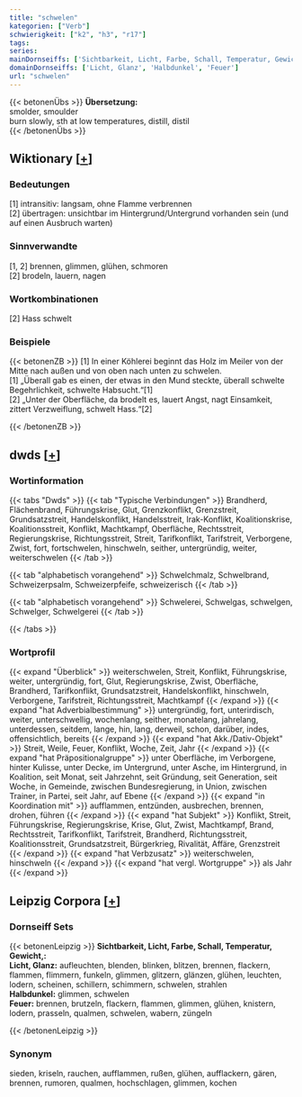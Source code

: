 ```yaml
---
title: "schwelen"
kategorien: ["Verb"]
schwierigkeit: ["k2", "h3", "r17"]
tags:
series:
mainDornseiffs: ['Sichtbarkeit, Licht, Farbe, Schall, Temperatur, Gewicht,']
domainDornseiffs: ['Licht, Glanz', 'Halbdunkel', 'Feuer']
url: "schwelen"
---
```


{{< betonenÜbs >}}
**Übersetzung:**  
smolder, smoulder  
burn slowly, sth at low temperatures, distill, distil  
{{< /betonenÜbs >}}

## Wiktionary [[+](https://de.wiktionary.org/wiki/schwelen)]

### Bedeutungen
[1] intransitiv: langsam, ohne Flamme verbrennen  
[2] übertragen: unsichtbar im Hintergrund/Untergrund vorhanden sein (und auf einen Ausbruch warten)  

### Sinnverwandte
[1, 2] brennen, glimmen, glühen, schmoren  
[2] brodeln, lauern, nagen  

### Wortkombinationen
[2] Hass schwelt  

### Beispiele
{{< betonenZB >}}
[1] In einer Köhlerei beginnt das Holz im Meiler von der Mitte nach außen und von oben nach unten zu schwelen.  
[1] „Überall gab es einen, der etwas in den Mund steckte, überall schwelte Begehrlichkeit, schwelte Habsucht.“[1]  
[2] „Unter der Oberfläche, da brodelt es, lauert Angst, nagt Einsamkeit, zittert Verzweiflung, schwelt Hass.“[2]  

{{< /betonenZB >}}


## dwds [[+](https://www.dwds.de/wb/schwelen)]

### Wortinformation
{{< tabs "Dwds" >}}
{{< tab "Typische Verbindungen" >}}
Brandherd, Flächenbrand, Führungskrise, Glut, Grenzkonflikt, Grenzstreit, Grundsatzstreit, Handelskonflikt, Handelsstreit, Irak-Konflikt, Koalitionskrise, Koalitionsstreit, Konflikt, Machtkampf, Oberfläche, Rechtsstreit, Regierungskrise, Richtungsstreit, Streit, Tarifkonflikt, Tarifstreit, Verborgene, Zwist, fort, fortschwelen, hinschweln, seither, untergründig, weiter, weiterschwelen
{{< /tab >}}

{{< tab "alphabetisch vorangehend" >}}
Schwelchmalz, Schwelbrand, Schweizerpsalm, Schweizerpfeife, schweizerisch
{{< /tab >}}

{{< tab "alphabetisch vorangehend" >}}
Schwelerei, Schwelgas, schwelgen, Schwelger, Schwelgerei
{{< /tab >}}

{{< /tabs >}}

### Wortprofil
{{< expand "Überblick" >}} weiterschwelen, Streit, Konflikt, Führungskrise, weiter, untergründig, fort, Glut, Regierungskrise, Zwist, Oberfläche, Brandherd, Tarifkonflikt, Grundsatzstreit, Handelskonflikt, hinschweln, Verborgene, Tarifstreit, Richtungsstreit, Machtkampf {{< /expand >}}
{{< expand "hat Adverbialbestimmung" >}} untergründig, fort, unterirdisch, weiter, unterschwellig, wochenlang, seither, monatelang, jahrelang, unterdessen, seitdem, lange, hin, lang, derweil, schon, darüber, indes, offensichtlich, bereits {{< /expand >}}
{{< expand "hat Akk./Dativ-Objekt" >}} Streit, Weile, Feuer, Konflikt, Woche, Zeit, Jahr {{< /expand >}}
{{< expand "hat Präpositionalgruppe" >}} unter Oberfläche, im Verborgene, hinter Kulisse, unter Decke, im Untergrund, unter Asche, im Hintergrund, in Koalition, seit Monat, seit Jahrzehnt, seit Gründung, seit Generation, seit Woche, in Gemeinde, zwischen Bundesregierung, in Union, zwischen Trainer, in Partei, seit Jahr, auf Ebene {{< /expand >}}
{{< expand "in Koordination mit" >}} aufflammen, entzünden, ausbrechen, brennen, drohen, führen {{< /expand >}}
{{< expand "hat Subjekt" >}} Konflikt, Streit, Führungskrise, Regierungskrise, Krise, Glut, Zwist, Machtkampf, Brand, Rechtsstreit, Tarifkonflikt, Tarifstreit, Brandherd, Richtungsstreit, Koalitionsstreit, Grundsatzstreit, Bürgerkrieg, Rivalität, Affäre, Grenzstreit {{< /expand >}}
{{< expand "hat Verbzusatz" >}} weiterschwelen, hinschweln {{< /expand >}}
{{< expand "hat vergl. Wortgruppe" >}} als Jahr {{< /expand >}}

## Leipzig Corpora [[+](https://corpora.uni-leipzig.de/en/res?word=schwelen&corpusId=deu_newscrawl-public_2018)]

### Dornseiff Sets
{{< betonenLeipzig >}}
**Sichtbarkeit, Licht, Farbe, Schall, Temperatur, Gewicht,:**  
**Licht, Glanz:** aufleuchten, blenden, blinken, blitzen, brennen, flackern, flammen, flimmern, funkeln, glimmen, glitzern, glänzen, glühen, leuchten, lodern, scheinen, schillern, schimmern, schwelen, strahlen  
**Halbdunkel:** glimmen, schwelen  
**Feuer:** brennen, brutzeln, flackern, flammen, glimmen, glühen, knistern, lodern, prasseln, qualmen, schwelen, wabern, züngeln  

{{< /betonenLeipzig >}}

### Synonym
sieden, kriseln, rauchen, aufflammen, rußen, glühen, aufflackern, gären, brennen, rumoren, qualmen, hochschlagen, glimmen, kochen

